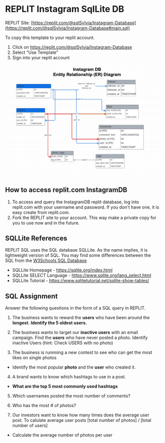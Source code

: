 # REPLIT Instagram SqlLite DB 

REPLIT Site: [https://replit.com/@sqlSylvia/Instagram-Database](https://replit.com/@sqlSylvia/Instagram-Database#main.sql)


To copy this template to your replit account.
1. Click on https://replit.com/@sqlSylvia/Instagram-Database
2. Select "Use Template"
3. Sign into your replit account

![Instagram ER Diagram](InstagramDB-ERDiagram.jpg)

## How to access replit.com InstagramDB
1. To access and query the InstagramDB replit database, log into replit.com with your username and password.  If you don't have one, it is easy create from replit.com.
2. Fork the REPLIT site to your account.  This way make a private copy for you to use now and in the future.


## SQLLite References

REPLIT SQL uses the SQL database SQLLite.  As the name implies, it is lightweight version of SQL.  You may find some differences between the SQL from the [W3Schools SQL Database](https://www.w3schools.com/sql/trysql.asp?filename=trysql_editor)


- SQLLite Homepage - https://sqlite.org/index.html 
- SQLLite SELECT Language - https://www.sqlite.org/lang_select.html
- SQLLite Tutorial - https://www.sqlitetutorial.net/sqlite-show-tables/

## SQL Assignment
Answer the following questions in the form of a SQL query in REPLIT.

1. The business wants to reward the **users** who have been around the **longest**. 
   **Identify the 5 oldest users.**
2. The business wants to target our **inactive users** with an email campaign.
   Find the **users** who have never posted a photo.
   Identify inactive Users (hint: Check USERS with no photo)

3. The business is runnning a new contest to see who can get the most likes on single photos
- Identify the most popular **photo** and the **user** who created it.



4. A brand wants to know  which hashtags to use in a post.
  - **What are the top 5 most commonly used hashtags**

5. Which usernames posted the most number of comments?

6. Who has the most # of photos?

7.  Our investors want to know how many times does the average user post.
  To calulate average user posts
  [total number of photos] / [total number of users]
  - Calculate the average number of photos per user




